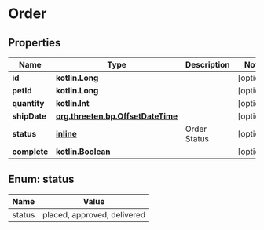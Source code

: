 
# Order

## Properties
| Name | Type | Description | Notes |
| ------------ | ------------- | ------------- | ------------- |
| **id** | **kotlin.Long** |  |  [optional] |
| **petId** | **kotlin.Long** |  |  [optional] |
| **quantity** | **kotlin.Int** |  |  [optional] |
| **shipDate** | [**org.threeten.bp.OffsetDateTime**](org.threeten.bp.OffsetDateTime.md) |  |  [optional] |
| **status** | [**inline**](#Status) | Order Status |  [optional] |
| **complete** | **kotlin.Boolean** |  |  [optional] |


<a id="Status"></a>
## Enum: status
| Name | Value |
| ---- | ----- |
| status | placed, approved, delivered |



